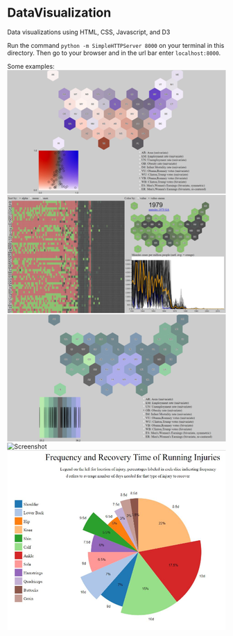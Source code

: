 # DataVisualization

Data visualizations using HTML, CSS, Javascript, and D3

Run the command `python -m SimpleHTTPServer 8000` on your terminal in this directory.
Then go to your browser and in the url bar enter `localhost:8000`.

Some examples:
![Screenshot](screenshots/dvp22.jpg)
![Screenshot](screenshots/dvp32.jpg)
![Screenshot](screenshots/dvp2.jpg)
![Screenshot](screenshots/dvp3.jpg)
![Screenshot](screenshots/dvp1.jpg)
